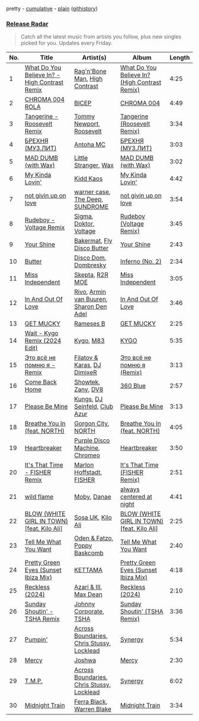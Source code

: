 pretty - [cumulative](/playlists/cumulative/Release%20Radar.md) - [plain](/playlists/plain/37i9dQZEVXbsudmxBFKW7G) ([githistory](https://github.githistory.xyz/vitokorn/spotify-playlist-archive/blob/master/playlists/plain/37i9dQZEVXbsudmxBFKW7G))
### [Release Radar](https://open.spotify.com/playlist/37i9dQZEVXbsudmxBFKW7G)

> Catch all the latest music from artists you follow, plus new singles picked for you. Updates every Friday.

| No. | Title | Artist(s) | Album | Length |
|---|---|---|---|---|
| 1 | [What Do You Believe In? - High Contrast Remix](https://open.spotify.com/track/7zeBO36eoUHNXSXw56tdem) | [Rag'n'Bone Man](https://open.spotify.com/artist/4f9iBmdUOhQWeP7dcAn1pf), [High Contrast](https://open.spotify.com/artist/0bxHci3JIhhKA53n8rH3tT) | [What Do You Believe In? (High Contrast Remix)](https://open.spotify.com/album/5xG5dulNfUAdhqvHk2qniv) | 4:25 |
| 2 | [CHROMA 004 ROLA](https://open.spotify.com/track/3YTLL48dJGvXU7NrtiXDFQ) | [BICEP](https://open.spotify.com/artist/73A3bLnfnz5BoQjb4gNCga) | [CHROMA 004](https://open.spotify.com/album/7cUJWzpsqr0derOqCfJxol) | 4:49 |
| 3 | [Tangerine - Roosevelt Remix](https://open.spotify.com/track/68fhzaqXQtEr0IGApJdLgf) | [Tommy Newport](https://open.spotify.com/artist/7FvQR6QFfXmW18dyMqnHvv), [Roosevelt](https://open.spotify.com/artist/4AQrqVz6BYwy29iMxcGtx7) | [Tangerine (Roosevelt Remix)](https://open.spotify.com/album/2XYqsS5wPQIbQ872hW0umK) | 3:34 |
| 4 | [БРЕХНЯ (МУЗ.ЛИТ)](https://open.spotify.com/track/7rxyUPAM6ICg1FPDIJrnUn) | [Antoha MC](https://open.spotify.com/artist/6OqmKFaRcw0f23m5PQ9CrL) | [БРЕХНЯ (МУЗ.ЛИТ)](https://open.spotify.com/album/3ywBUYs9efKsZVpBVRXNiz) | 3:03 |
| 5 | [MAD DUMB (with Wax)](https://open.spotify.com/track/0ds8vqBnjAU7ZetU97IEZQ) | [Little Stranger](https://open.spotify.com/artist/6nheJ1XoAkaKOLIgHzMbTq), [Wax](https://open.spotify.com/artist/36kzCQhGfJzrLuZzrHweNV) | [MAD DUMB (with Wax)](https://open.spotify.com/album/6kTdL87WIDafyVw7XmeyEc) | 3:02 |
| 6 | [My Kinda Lovin'](https://open.spotify.com/track/6g5I7SltNM8emequhGF5VM) | [Kidd Kaos](https://open.spotify.com/artist/0pKdprPUTREUcXU5aU5Wnj) | [My Kinda Lovin'](https://open.spotify.com/album/02FnvppAmsqNmo127pJn4h) | 4:42 |
| 7 | [not givin up on love](https://open.spotify.com/track/1lyTccAApsKxAIXIvs8j0R) | [warner case](https://open.spotify.com/artist/106OuakzOxxbXTuigEEf01), [The Deep](https://open.spotify.com/artist/0hYtrPQ05Qu1N5r0QcpoDp), [SUNDROME](https://open.spotify.com/artist/58LZzidRTK7yRFgxr7J3MP) | [not givin up on love](https://open.spotify.com/album/7ejHr5olbURJYlxnbbd3AH) | 3:54 |
| 8 | [Rudeboy - Voltage Remix](https://open.spotify.com/track/0hhqo5caufRD8VWDLAe6IL) | [Sigma](https://open.spotify.com/artist/01pKrlgPJhm5dB4lneYAqS), [Doktor](https://open.spotify.com/artist/6OS7x0sKybp7kxcND4v2OL), [Voltage](https://open.spotify.com/artist/5Pexua3J92rqhQvEqTcRKP) | [Rudeboy (Voltage Remix)](https://open.spotify.com/album/3KUzF4LAOSFz5Qc1Kqtd1s) | 3:45 |
| 9 | [Your Shine](https://open.spotify.com/track/5O16SnZui65Ivhj7MWDHRv) | [Bakermat](https://open.spotify.com/artist/3MyFDtqB80WZvbtCZRsekM), [Fly Disco Butter](https://open.spotify.com/artist/1CYDSa8NN8XE6UwbYo65Xm) | [Your Shine](https://open.spotify.com/album/5mFTcBEtz15sD6W48EajgH) | 2:43 |
| 10 | [Butter](https://open.spotify.com/track/3B7hSnr8orVp9tMF5Nt8we) | [Disco Dom](https://open.spotify.com/artist/3q8DkzC4UfA5lKG1YG4004), [Dombresky](https://open.spotify.com/artist/2GVtgxcx7jg5xVCZsIHSGN) | [Inferno (No. 2)](https://open.spotify.com/album/2rY5Z3ismUfHQqxZhZRPFN) | 2:34 |
| 11 | [Miss Independent](https://open.spotify.com/track/3cJYabIZeTxKGoqJcGrfZz) | [Skepta](https://open.spotify.com/artist/2p1fiYHYiXz9qi0JJyxBzN), [R2R MOE](https://open.spotify.com/artist/6wNPY2m52IiyyVZXR339D9) | [Miss Independent](https://open.spotify.com/album/0nqnSOBfk40E7PKulHrK8Z) | 3:05 |
| 12 | [In And Out Of Love](https://open.spotify.com/track/3HSTHEc0CwHGa8FQ6w9uPx) | [Rivo](https://open.spotify.com/artist/2NrprO4CludRmaWtpqud10), [Armin van Buuren](https://open.spotify.com/artist/0SfsnGyD8FpIN4U4WCkBZ5), [Sharon Den Adel](https://open.spotify.com/artist/2GST08xzn3dJilysjDhSmi) | [In And Out Of Love](https://open.spotify.com/album/0x5g8TOE5RqbSYEHE04xbo) | 3:46 |
| 13 | [GET MUCKY](https://open.spotify.com/track/1r9fNFOCr8eW7JHIJKoqsh) | [Rameses B](https://open.spotify.com/artist/06EfEcjc0vdvI6VNL0soIO) | [GET MUCKY](https://open.spotify.com/album/6aR6aiYCoorj34c9sr6P76) | 2:25 |
| 14 | [Wait - Kygo Remix (2024 Edit)](https://open.spotify.com/track/1mshGixz5e5ZXIUmeaDnWd) | [Kygo](https://open.spotify.com/artist/23fqKkggKUBHNkbKtXEls4), [M83](https://open.spotify.com/artist/63MQldklfxkjYDoUE4Tppz) | [KYGO](https://open.spotify.com/album/5BrjR0P59l9SsbODztqs3q) | 5:35 |
| 15 | [Это всё не помню я - Remix](https://open.spotify.com/track/5nx3ABnJTrASsoyny47Z05) | [Filatov & Karas](https://open.spotify.com/artist/5NW2uPFatEKjZQ5gpWD8HO), [DJ DimixeR](https://open.spotify.com/artist/4ct46r2TLbnm4Hw3jGQEok) | [Это всё не помню я (Remix)](https://open.spotify.com/album/5v64nMQsLdIY0rm8fi8sED) | 3:13 |
| 16 | [Come Back Home](https://open.spotify.com/track/0B2ZbGyryoEAmSmRbHndPp) | [Showtek](https://open.spotify.com/artist/3gk0OYeLFWYupGFRHqLSR7), [Zany](https://open.spotify.com/artist/5lHeHJPYUJdDBXIApseBwO), [DV8](https://open.spotify.com/artist/3C2rdG9aJ0CBfFSKmdzcTf) | [360 Blue](https://open.spotify.com/album/2IUxfPuDJcugI2bwbt6fLv) | 2:57 |
| 17 | [Please Be Mine](https://open.spotify.com/track/6S5dsmCHrJccV7gK5frnxy) | [Kungs](https://open.spotify.com/artist/7keGfmQR4X5w0two1xKZ7d), [DJ Seinfeld](https://open.spotify.com/artist/37YzpfBeFju8QRZ3g0Ha1Q), [Club Azur](https://open.spotify.com/artist/7HjhcFRLzzNysy05pyufdh) | [Please Be Mine](https://open.spotify.com/album/3wA7Go5n1saPzSPAzHN4B8) | 3:13 |
| 18 | [Breathe You In (feat. NORTH)](https://open.spotify.com/track/2lvhedsuMeJOHvbY9zKJrh) | [Gorgon City](https://open.spotify.com/artist/4VNQWV2y1E97Eqo2D5UTjx), [NORTH](https://open.spotify.com/artist/5VgqZF1Hh98txNLr04HUVc) | [Breathe You In (feat. NORTH)](https://open.spotify.com/album/31dM03FKgA4HluFTPiN2r5) | 4:05 |
| 19 | [Heartbreaker](https://open.spotify.com/track/35kNHTPFci21ZMwL7njQB9) | [Purple Disco Machine](https://open.spotify.com/artist/2WBJQGf1bT1kxuoqziH5g4), [Chromeo](https://open.spotify.com/artist/2mV8aJphiSHYJf43DxL7Gt) | [Heartbreaker](https://open.spotify.com/album/0P0VBIrpCxyu6TxMwHUtAl) | 3:50 |
| 20 | [It's That Time - FISHER Remix](https://open.spotify.com/track/3GiORO0zRwRT3g9CCklzkQ) | [Marlon Hoffstadt](https://open.spotify.com/artist/0HHa7ZJZxUQlg5l2mB0N0f), [FISHER](https://open.spotify.com/artist/1VJ0briNOlXRtJUAzoUJdt) | [It's That Time (FISHER Remix)](https://open.spotify.com/album/2so0gk9JxwVcQaCUIOxRh2) | 2:51 |
| 21 | [wild flame](https://open.spotify.com/track/0i97yhJvObuzDzAGQtvNsZ) | [Moby](https://open.spotify.com/artist/3OsRAKCvk37zwYcnzRf5XF), [Danae](https://open.spotify.com/artist/4XGbImQ57lk6FWLIWYpOWM) | [always centered at night](https://open.spotify.com/album/6Q9F246p5fOQzz8tts4ylS) | 4:41 |
| 22 | [BLOW (WHITE GIRL IN TOWN) [feat. Kilo Ali]](https://open.spotify.com/track/52r4FYDc8x1DlWt6x2vuiT) | [Sosa UK](https://open.spotify.com/artist/3JlN0MeWVJq0vjvsvWCRZ5), [Kilo Ali](https://open.spotify.com/artist/6qbmEw8JjPrPV4HknWp0O1) | [BLOW (WHITE GIRL IN TOWN) [feat. Kilo Ali]](https://open.spotify.com/album/3XqYLQXudPtDBs73gZYLQG) | 2:25 |
| 23 | [Tell Me What You Want](https://open.spotify.com/track/6MRUQNjaUud1TiFBRV8HNq) | [Oden & Fatzo](https://open.spotify.com/artist/2YEnrpAWWaNRFumgde1lLH), [Poppy Baskcomb](https://open.spotify.com/artist/4STmXOXUF3UieHU46NWLVt) | [Tell Me What You Want](https://open.spotify.com/album/4rd5c66hQdMosQrB7O7zHi) | 2:40 |
| 24 | [Pretty Green Eyes (Sunset Ibiza Mix)](https://open.spotify.com/track/6iGMRy5RDMiAdTpuMB5gAm) | [KETTAMA](https://open.spotify.com/artist/3an9rnsXKPCAMlZgH4A0n4) | [Pretty Green Eyes (Sunset Ibiza Mix)](https://open.spotify.com/album/5jAnfBukpgxAPJPtrAgLgN) | 4:18 |
| 25 | [Reckless (2024)](https://open.spotify.com/track/6R3CxqaSQqIQnnpPkm5sno) | [Azari & III](https://open.spotify.com/artist/2DC2KJDKwTf5RGfuWCzAkc), [Max Dean](https://open.spotify.com/artist/65TLDWbTJxYASqadmNAxvc) | [Reckless (2024)](https://open.spotify.com/album/5xMk0r8Jr3J66evlcUTMEi) | 2:10 |
| 26 | [Sunday Shoutin' - TSHA Remix](https://open.spotify.com/track/1VQgubfXwqYMBQk0vSElUz) | [Johnny Corporate](https://open.spotify.com/artist/6A0j8wMkDZSYmChVs9m9e2), [TSHA](https://open.spotify.com/artist/2kLa7JZu4Ijdz1Gle2khZh) | [Sunday Shoutin' (TSHA Remix)](https://open.spotify.com/album/3rREI7NpOx1er6ElbQEiUC) | 3:36 |
| 27 | [Pumpin'](https://open.spotify.com/track/3JrNYsMLZxd3R56UzjM4PL) | [Across Boundaries](https://open.spotify.com/artist/05LFLggIBdr1eWwonERbmT), [Chris Stussy](https://open.spotify.com/artist/3BxjasMelf9pKaE4f7Y0So), [Locklead](https://open.spotify.com/artist/14X4Rn0s4EuGtizL0l8IIw) | [Synergy](https://open.spotify.com/album/6uPaQH6cFgD0hNBqGePfG0) | 5:34 |
| 28 | [Mercy](https://open.spotify.com/track/6u1BgjotlF5sUwMvpTqtdA) | [Joshwa](https://open.spotify.com/artist/1PzAgFVk9v8cxn9flrqrv5) | [Mercy](https://open.spotify.com/album/3oM67ehG9IkPgF8JqQVPLl) | 2:30 |
| 29 | [T.M.P.](https://open.spotify.com/track/7qb4SbHiGzZe4M4iqDMmyc) | [Across Boundaries](https://open.spotify.com/artist/05LFLggIBdr1eWwonERbmT), [Chris Stussy](https://open.spotify.com/artist/3BxjasMelf9pKaE4f7Y0So), [Locklead](https://open.spotify.com/artist/14X4Rn0s4EuGtizL0l8IIw) | [Synergy](https://open.spotify.com/album/6uPaQH6cFgD0hNBqGePfG0) | 6:02 |
| 30 | [Midnight Train](https://open.spotify.com/track/5Pjzz6xQTDpKzj68jK9E4M) | [Ferra Black](https://open.spotify.com/artist/2M9yha8tr0kCqQj2QqVBxD), [Warren Blake](https://open.spotify.com/artist/0sihR5VNpciUKK9vA2ydm1) | [Midnight Train](https://open.spotify.com/album/5dEmfqNAtmbDmH1op87pEM) | 3:34 |